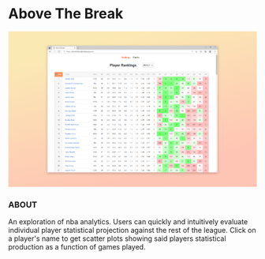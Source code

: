 # Above The Break

![Alt text](./public/AboveTheBreak.png?raw=true 'Title')

### ABOUT

An exploration of nba analytics. Users can quickly and intuitively evaluate individual player statistical projection against the rest of the league. Click on a player's name to get scatter plots showing said players statistical production as a function of games played.
